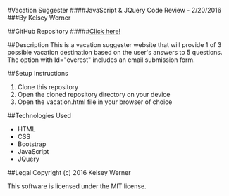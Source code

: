 #Vacation Suggester
####JavaScript & JQuery Code Review - 2/20/2016
###By Kelsey Werner

##GitHub Repository
#####[Click here!](https://github.com/kelseyleewerner/vacation_project.git)

##Description
This is a vacation suggester website that will provide 1 of 3 possible vacation destination based on the user's answers to 5 questions. The option with Id="everest" includes an email submission form.

##Setup Instructions
1. Clone this repository
2. Open the cloned repository directory on your device
3. Open the vacation.html file in your browser of choice

##Technologies Used
* HTML
* CSS
* Bootstrap
* JavaScript
* JQuery

##Legal
Copyright (c) 2016 Kelsey Werner

This software is licensed under the MIT license.
